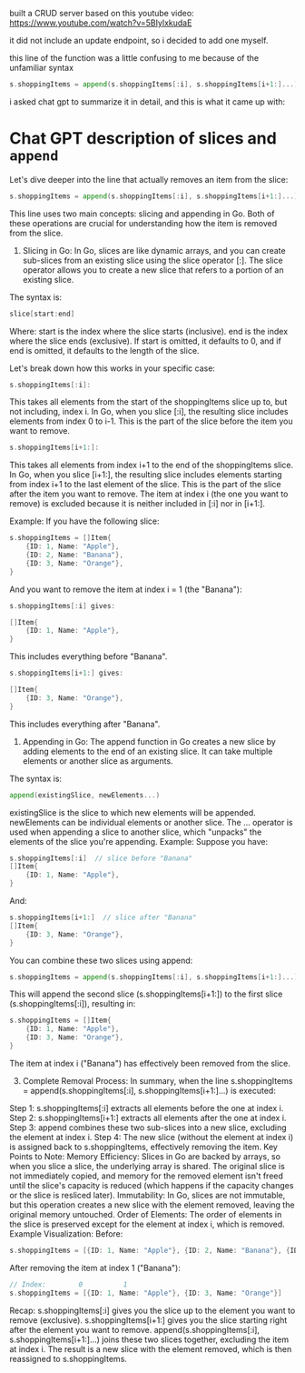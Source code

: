built a CRUD server based on this youtube video: https://www.youtube.com/watch?v=5BIylxkudaE

it did not include an update endpoint, so i decided to add one myself.

this line of the function was a little confusing to me because of the unfamiliar syntax

```go
s.shoppingItems = append(s.shoppingItems[:i], s.shoppingItems[i+1:]...)
```

i asked chat gpt to summarize it in detail, and this is what it came up with: 

# Chat GPT description of slices and `append`

Let's dive deeper into the line that actually removes an item from the slice:

```go
s.shoppingItems = append(s.shoppingItems[:i], s.shoppingItems[i+1:]...)
```
This line uses two main concepts: slicing and appending in Go. Both of these operations are crucial for understanding how the item is removed from the slice.

1. Slicing in Go:
In Go, slices are like dynamic arrays, and you can create sub-slices from an existing slice using the slice operator [:]. The slice operator allows you to create a new slice that refers to a portion of an existing slice.

The syntax is:

```go
slice[start:end]
```

Where:
start is the index where the slice starts (inclusive).
end is the index where the slice ends (exclusive).
If start is omitted, it defaults to 0, and if end is omitted, it defaults to the length of the slice.

Let's break down how this works in your specific case:
```go
s.shoppingItems[:i]:
```
This takes all elements from the start of the shoppingItems slice up to, but not including, index i.
In Go, when you slice [:i], the resulting slice includes elements from index 0 to i-1.
This is the part of the slice before the item you want to remove.
```go
s.shoppingItems[i+1:]:
```
This takes all elements from index i+1 to the end of the shoppingItems slice.
In Go, when you slice [i+1:], the resulting slice includes elements starting from index i+1 to the last element of the slice.
This is the part of the slice after the item you want to remove.
The item at index i (the one you want to remove) is excluded because it is neither included in [:i] nor in [i+1:].

Example:
If you have the following slice:

```go
s.shoppingItems = []Item{
    {ID: 1, Name: "Apple"},
    {ID: 2, Name: "Banana"},
    {ID: 3, Name: "Orange"},
}
```
And you want to remove the item at index i = 1 (the "Banana"):

```go
s.shoppingItems[:i] gives:
```
```go
[]Item{
    {ID: 1, Name: "Apple"},
}
```
This includes everything before "Banana".

```go
s.shoppingItems[i+1:] gives:
```
```go
[]Item{
    {ID: 3, Name: "Orange"},
}
```
This includes everything after "Banana".

1. Appending in Go:
The append function in Go creates a new slice by adding elements to the end of an existing slice. It can take multiple elements or another slice as arguments.

The syntax is:

```go
append(existingSlice, newElements...)
```
existingSlice is the slice to which new elements will be appended.
newElements can be individual elements or another slice.
The ... operator is used when appending a slice to another slice, which "unpacks" the elements of the slice you're appending.
Example:
Suppose you have:

```go
s.shoppingItems[:i]  // slice before "Banana"
[]Item{
    {ID: 1, Name: "Apple"},
}
```
And:

```go
s.shoppingItems[i+1:]  // slice after "Banana"
[]Item{
    {ID: 3, Name: "Orange"},
}
```
You can combine these two slices using append:

```go
s.shoppingItems = append(s.shoppingItems[:i], s.shoppingItems[i+1:]...)
```
This will append the second slice (s.shoppingItems[i+1:]) to the first slice (s.shoppingItems[:i]), resulting in:

```go
s.shoppingItems = []Item{
    {ID: 1, Name: "Apple"},
    {ID: 3, Name: "Orange"},
}
```
The item at index i ("Banana") has effectively been removed from the slice.

3. Complete Removal Process:
In summary, when the line s.shoppingItems = append(s.shoppingItems[:i], s.shoppingItems[i+1:]...) is executed:

Step 1: s.shoppingItems[:i] extracts all elements before the one at index i.
Step 2: s.shoppingItems[i+1:] extracts all elements after the one at index i.
Step 3: append combines these two sub-slices into a new slice, excluding the element at index i.
Step 4: The new slice (without the element at index i) is assigned back to s.shoppingItems, effectively removing the item.
Key Points to Note:
Memory Efficiency: Slices in Go are backed by arrays, so when you slice a slice, the underlying array is shared. The original slice is not immediately copied, and memory for the removed element isn't freed until the slice's capacity is reduced (which happens if the capacity changes or the slice is resliced later).
Immutability: In Go, slices are not immutable, but this operation creates a new slice with the element removed, leaving the original memory untouched.
Order of Elements: The order of elements in the slice is preserved except for the element at index i, which is removed.
Example Visualization:
Before:

```go
s.shoppingItems = [{ID: 1, Name: "Apple"}, {ID: 2, Name: "Banana"}, {ID: 3, Name: "Orange"}]
```
After removing the item at index 1 ("Banana"):

```go
// Index:        0          1
s.shoppingItems = [{ID: 1, Name: "Apple"}, {ID: 3, Name: "Orange"}]
```
Recap:
s.shoppingItems[:i] gives you the slice up to the element you want to remove (exclusive).
s.shoppingItems[i+1:] gives you the slice starting right after the element you want to remove.
append(s.shoppingItems[:i], s.shoppingItems[i+1:]...) joins these two slices together, excluding the item at index i.
The result is a new slice with the element removed, which is then reassigned to s.shoppingItems.
